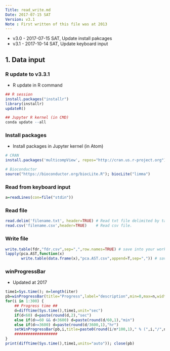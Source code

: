 ```yaml
---
Title: read_write.md
Date: 2017-07-15 SAT
Version: v3.1
Note : First written of this file was at 2013
---
```


* v3.0  - 2017-07-15 SAT, Update install pakcages
* v3.1  - 2017-10-14 SAT, Update keyboard input

## 1. Data input

### R update to v3.3.1

* R update in R command

```r
## R session
install.packages("installr")
library(installr)
updateR()

## Jupyter R kernel (in CMD)
conda update --all
```

### Install packages

* Install packages in Jupyter kernel (in Atom)

```r
# CRAN
install.packages('multicompView', repos="http://cran.us.r-project.org")

# Bioconductor
source("https://bioconductor.org/biocLite.R"); biocLite("limma")
```

### Read from keyboard input
```r
a=readLines(con=file("stdin"))
```

### Read file
```r
read.delim('filename.txt', header=TRUE) # Read txt file delimited by tab.
read.csv('filename.csv',header=TRUE) 	# Read csv file.
```

### Write file
```r
write.table(fdr,"fdr.csv",sep=",",row.names=TRUE) # save into your workspace
lapply(pca.AST,function(x)
       write.table(data.frame(x),"pca.AST.csv",append=T,sep=",")) # save list as csv file
```

### winProgressBar
* Updated at 2017

```r {.lineNo}
time1=Sys.time(); n=length(iter)
pb=winProgressBar(title="Progress",label="description",min=0,max=n,width=500)
for(i in 1:300) {
	## Progress time ##
	d=difftime(Sys.time(),time1,unit="sec")
	if(d<60) d=paste(round(d,2),"sec")
	else if(d>=60 && d<3600) d=paste(round(d/60,1),"min")
	else if(d>=3600) d=paste(round(d/3600,1),"hr")
	setWinProgressBar(pb,i,title=paste0(round(i/n*100,1)," % (",i,"/",n,") done for ",d))
	###################
}
print(difftime(Sys.time(),time1,units="auto")); close(pb)
```
